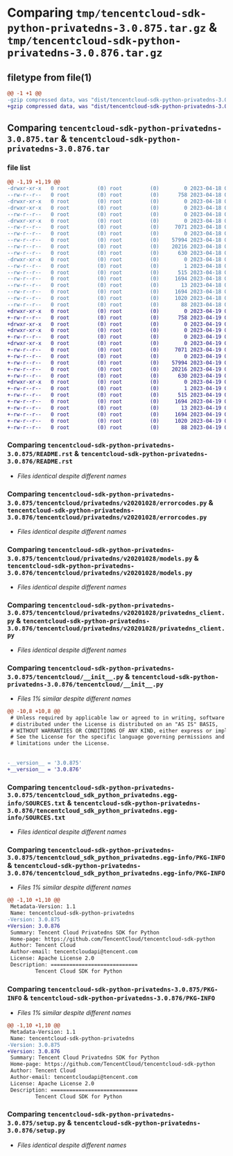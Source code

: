 # Comparing `tmp/tencentcloud-sdk-python-privatedns-3.0.875.tar.gz` & `tmp/tencentcloud-sdk-python-privatedns-3.0.876.tar.gz`

## filetype from file(1)

```diff
@@ -1 +1 @@
-gzip compressed data, was "dist/tencentcloud-sdk-python-privatedns-3.0.875.tar", last modified: Tue Apr 18 00:48:29 2023, max compression
+gzip compressed data, was "dist/tencentcloud-sdk-python-privatedns-3.0.876.tar", last modified: Wed Apr 19 00:34:53 2023, max compression
```

## Comparing `tencentcloud-sdk-python-privatedns-3.0.875.tar` & `tencentcloud-sdk-python-privatedns-3.0.876.tar`

### file list

```diff
@@ -1,19 +1,19 @@
-drwxr-xr-x   0 root         (0) root         (0)        0 2023-04-18 00:48:29.000000 tencentcloud-sdk-python-privatedns-3.0.875/
--rw-r--r--   0 root         (0) root         (0)      758 2023-04-18 00:48:29.000000 tencentcloud-sdk-python-privatedns-3.0.875/README.rst
-drwxr-xr-x   0 root         (0) root         (0)        0 2023-04-18 00:48:29.000000 tencentcloud-sdk-python-privatedns-3.0.875/tencentcloud/
-drwxr-xr-x   0 root         (0) root         (0)        0 2023-04-18 00:48:29.000000 tencentcloud-sdk-python-privatedns-3.0.875/tencentcloud/privatedns/
--rw-r--r--   0 root         (0) root         (0)        0 2023-04-18 00:48:29.000000 tencentcloud-sdk-python-privatedns-3.0.875/tencentcloud/privatedns/__init__.py
-drwxr-xr-x   0 root         (0) root         (0)        0 2023-04-18 00:48:29.000000 tencentcloud-sdk-python-privatedns-3.0.875/tencentcloud/privatedns/v20201028/
--rw-r--r--   0 root         (0) root         (0)     7071 2023-04-18 00:48:29.000000 tencentcloud-sdk-python-privatedns-3.0.875/tencentcloud/privatedns/v20201028/errorcodes.py
--rw-r--r--   0 root         (0) root         (0)        0 2023-04-18 00:48:29.000000 tencentcloud-sdk-python-privatedns-3.0.875/tencentcloud/privatedns/v20201028/__init__.py
--rw-r--r--   0 root         (0) root         (0)    57994 2023-04-18 00:48:29.000000 tencentcloud-sdk-python-privatedns-3.0.875/tencentcloud/privatedns/v20201028/models.py
--rw-r--r--   0 root         (0) root         (0)    20216 2023-04-18 00:48:29.000000 tencentcloud-sdk-python-privatedns-3.0.875/tencentcloud/privatedns/v20201028/privatedns_client.py
--rw-r--r--   0 root         (0) root         (0)      630 2023-04-18 00:48:29.000000 tencentcloud-sdk-python-privatedns-3.0.875/tencentcloud/__init__.py
-drwxr-xr-x   0 root         (0) root         (0)        0 2023-04-18 00:48:29.000000 tencentcloud-sdk-python-privatedns-3.0.875/tencentcloud_sdk_python_privatedns.egg-info/
--rw-r--r--   0 root         (0) root         (0)        1 2023-04-18 00:48:29.000000 tencentcloud-sdk-python-privatedns-3.0.875/tencentcloud_sdk_python_privatedns.egg-info/dependency_links.txt
--rw-r--r--   0 root         (0) root         (0)      515 2023-04-18 00:48:29.000000 tencentcloud-sdk-python-privatedns-3.0.875/tencentcloud_sdk_python_privatedns.egg-info/SOURCES.txt
--rw-r--r--   0 root         (0) root         (0)     1694 2023-04-18 00:48:29.000000 tencentcloud-sdk-python-privatedns-3.0.875/tencentcloud_sdk_python_privatedns.egg-info/PKG-INFO
--rw-r--r--   0 root         (0) root         (0)       13 2023-04-18 00:48:29.000000 tencentcloud-sdk-python-privatedns-3.0.875/tencentcloud_sdk_python_privatedns.egg-info/top_level.txt
--rw-r--r--   0 root         (0) root         (0)     1694 2023-04-18 00:48:29.000000 tencentcloud-sdk-python-privatedns-3.0.875/PKG-INFO
--rw-r--r--   0 root         (0) root         (0)     1020 2023-04-18 00:48:29.000000 tencentcloud-sdk-python-privatedns-3.0.875/setup.py
--rw-r--r--   0 root         (0) root         (0)       88 2023-04-18 00:48:29.000000 tencentcloud-sdk-python-privatedns-3.0.875/setup.cfg
+drwxr-xr-x   0 root         (0) root         (0)        0 2023-04-19 00:34:53.000000 tencentcloud-sdk-python-privatedns-3.0.876/
+-rw-r--r--   0 root         (0) root         (0)      758 2023-04-19 00:34:53.000000 tencentcloud-sdk-python-privatedns-3.0.876/README.rst
+drwxr-xr-x   0 root         (0) root         (0)        0 2023-04-19 00:34:53.000000 tencentcloud-sdk-python-privatedns-3.0.876/tencentcloud/
+drwxr-xr-x   0 root         (0) root         (0)        0 2023-04-19 00:34:53.000000 tencentcloud-sdk-python-privatedns-3.0.876/tencentcloud/privatedns/
+-rw-r--r--   0 root         (0) root         (0)        0 2023-04-19 00:34:53.000000 tencentcloud-sdk-python-privatedns-3.0.876/tencentcloud/privatedns/__init__.py
+drwxr-xr-x   0 root         (0) root         (0)        0 2023-04-19 00:34:53.000000 tencentcloud-sdk-python-privatedns-3.0.876/tencentcloud/privatedns/v20201028/
+-rw-r--r--   0 root         (0) root         (0)     7071 2023-04-19 00:34:53.000000 tencentcloud-sdk-python-privatedns-3.0.876/tencentcloud/privatedns/v20201028/errorcodes.py
+-rw-r--r--   0 root         (0) root         (0)        0 2023-04-19 00:34:53.000000 tencentcloud-sdk-python-privatedns-3.0.876/tencentcloud/privatedns/v20201028/__init__.py
+-rw-r--r--   0 root         (0) root         (0)    57994 2023-04-19 00:34:53.000000 tencentcloud-sdk-python-privatedns-3.0.876/tencentcloud/privatedns/v20201028/models.py
+-rw-r--r--   0 root         (0) root         (0)    20216 2023-04-19 00:34:53.000000 tencentcloud-sdk-python-privatedns-3.0.876/tencentcloud/privatedns/v20201028/privatedns_client.py
+-rw-r--r--   0 root         (0) root         (0)      630 2023-04-19 00:34:53.000000 tencentcloud-sdk-python-privatedns-3.0.876/tencentcloud/__init__.py
+drwxr-xr-x   0 root         (0) root         (0)        0 2023-04-19 00:34:53.000000 tencentcloud-sdk-python-privatedns-3.0.876/tencentcloud_sdk_python_privatedns.egg-info/
+-rw-r--r--   0 root         (0) root         (0)        1 2023-04-19 00:34:53.000000 tencentcloud-sdk-python-privatedns-3.0.876/tencentcloud_sdk_python_privatedns.egg-info/dependency_links.txt
+-rw-r--r--   0 root         (0) root         (0)      515 2023-04-19 00:34:53.000000 tencentcloud-sdk-python-privatedns-3.0.876/tencentcloud_sdk_python_privatedns.egg-info/SOURCES.txt
+-rw-r--r--   0 root         (0) root         (0)     1694 2023-04-19 00:34:53.000000 tencentcloud-sdk-python-privatedns-3.0.876/tencentcloud_sdk_python_privatedns.egg-info/PKG-INFO
+-rw-r--r--   0 root         (0) root         (0)       13 2023-04-19 00:34:53.000000 tencentcloud-sdk-python-privatedns-3.0.876/tencentcloud_sdk_python_privatedns.egg-info/top_level.txt
+-rw-r--r--   0 root         (0) root         (0)     1694 2023-04-19 00:34:53.000000 tencentcloud-sdk-python-privatedns-3.0.876/PKG-INFO
+-rw-r--r--   0 root         (0) root         (0)     1020 2023-04-19 00:34:53.000000 tencentcloud-sdk-python-privatedns-3.0.876/setup.py
+-rw-r--r--   0 root         (0) root         (0)       88 2023-04-19 00:34:53.000000 tencentcloud-sdk-python-privatedns-3.0.876/setup.cfg
```

### Comparing `tencentcloud-sdk-python-privatedns-3.0.875/README.rst` & `tencentcloud-sdk-python-privatedns-3.0.876/README.rst`

 * *Files identical despite different names*

### Comparing `tencentcloud-sdk-python-privatedns-3.0.875/tencentcloud/privatedns/v20201028/errorcodes.py` & `tencentcloud-sdk-python-privatedns-3.0.876/tencentcloud/privatedns/v20201028/errorcodes.py`

 * *Files identical despite different names*

### Comparing `tencentcloud-sdk-python-privatedns-3.0.875/tencentcloud/privatedns/v20201028/models.py` & `tencentcloud-sdk-python-privatedns-3.0.876/tencentcloud/privatedns/v20201028/models.py`

 * *Files identical despite different names*

### Comparing `tencentcloud-sdk-python-privatedns-3.0.875/tencentcloud/privatedns/v20201028/privatedns_client.py` & `tencentcloud-sdk-python-privatedns-3.0.876/tencentcloud/privatedns/v20201028/privatedns_client.py`

 * *Files identical despite different names*

### Comparing `tencentcloud-sdk-python-privatedns-3.0.875/tencentcloud/__init__.py` & `tencentcloud-sdk-python-privatedns-3.0.876/tencentcloud/__init__.py`

 * *Files 1% similar despite different names*

```diff
@@ -10,8 +10,8 @@
 # Unless required by applicable law or agreed to in writing, software
 # distributed under the License is distributed on an "AS IS" BASIS,
 # WITHOUT WARRANTIES OR CONDITIONS OF ANY KIND, either express or implied.
 # See the License for the specific language governing permissions and
 # limitations under the License.
 
 
-__version__ = '3.0.875'
+__version__ = '3.0.876'
```

### Comparing `tencentcloud-sdk-python-privatedns-3.0.875/tencentcloud_sdk_python_privatedns.egg-info/SOURCES.txt` & `tencentcloud-sdk-python-privatedns-3.0.876/tencentcloud_sdk_python_privatedns.egg-info/SOURCES.txt`

 * *Files identical despite different names*

### Comparing `tencentcloud-sdk-python-privatedns-3.0.875/tencentcloud_sdk_python_privatedns.egg-info/PKG-INFO` & `tencentcloud-sdk-python-privatedns-3.0.876/tencentcloud_sdk_python_privatedns.egg-info/PKG-INFO`

 * *Files 1% similar despite different names*

```diff
@@ -1,10 +1,10 @@
 Metadata-Version: 1.1
 Name: tencentcloud-sdk-python-privatedns
-Version: 3.0.875
+Version: 3.0.876
 Summary: Tencent Cloud Privatedns SDK for Python
 Home-page: https://github.com/TencentCloud/tencentcloud-sdk-python
 Author: Tencent Cloud
 Author-email: tencentcloudapi@tencent.com
 License: Apache License 2.0
 Description: ============================
         Tencent Cloud SDK for Python
```

### Comparing `tencentcloud-sdk-python-privatedns-3.0.875/PKG-INFO` & `tencentcloud-sdk-python-privatedns-3.0.876/PKG-INFO`

 * *Files 1% similar despite different names*

```diff
@@ -1,10 +1,10 @@
 Metadata-Version: 1.1
 Name: tencentcloud-sdk-python-privatedns
-Version: 3.0.875
+Version: 3.0.876
 Summary: Tencent Cloud Privatedns SDK for Python
 Home-page: https://github.com/TencentCloud/tencentcloud-sdk-python
 Author: Tencent Cloud
 Author-email: tencentcloudapi@tencent.com
 License: Apache License 2.0
 Description: ============================
         Tencent Cloud SDK for Python
```

### Comparing `tencentcloud-sdk-python-privatedns-3.0.875/setup.py` & `tencentcloud-sdk-python-privatedns-3.0.876/setup.py`

 * *Files identical despite different names*

